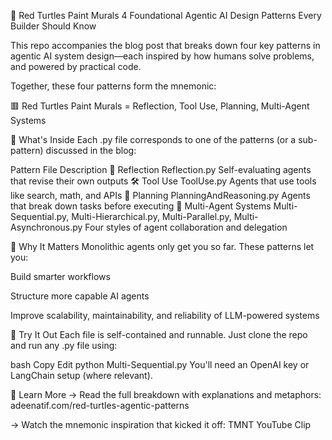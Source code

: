 🐢 Red Turtles Paint Murals
4 Foundational Agentic AI Design Patterns Every Builder Should Know

This repo accompanies the blog post that breaks down four key patterns in agentic AI system design—each inspired by how humans solve problems, and powered by practical code.

Together, these four patterns form the mnemonic:

🟥 Red Turtles Paint Murals = Reflection, Tool Use, Planning, Multi-Agent Systems

🔧 What's Inside
Each .py file corresponds to one of the patterns (or a sub-pattern) discussed in the blog:

Pattern	File	Description
🧠 Reflection	Reflection.py	Self-evaluating agents that revise their own outputs
🛠 Tool Use	ToolUse.py	Agents that use tools like search, math, and APIs
🧩 Planning	PlanningAndReasoning.py	Agents that break down tasks before executing
🤝 Multi-Agent Systems	Multi-Sequential.py, Multi-Hierarchical.py, Multi-Parallel.py, Multi-Asynchronous.py	Four styles of agent collaboration and delegation

🧠 Why It Matters
Monolithic agents only get you so far. These patterns let you:

Build smarter workflows

Structure more capable AI agents

Improve scalability, maintainability, and reliability of LLM-powered systems

🚀 Try It Out
Each file is self-contained and runnable. Just clone the repo and run any .py file using:

bash
Copy
Edit
python Multi-Sequential.py
You'll need an OpenAI key or LangChain setup (where relevant).

📖 Learn More
→ Read the full breakdown with explanations and metaphors:
adeenatif.com/red-turtles-agentic-patterns

→ Watch the mnemonic inspiration that kicked it off:
TMNT YouTube Clip

